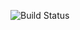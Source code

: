 ![Build Status](https://github.com/enggardyh57/task7-react-testing/actions/workflows/main.yml/badge.svg)
